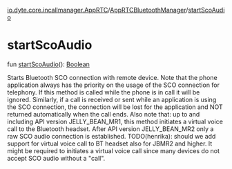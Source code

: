 [io.dyte.core.incallmanager.AppRTC](../index.md)/[AppRTCBluetoothManager](index.md)/[startScoAudio](start-sco-audio.md)

# startScoAudio


fun [startScoAudio](start-sco-audio.md)(): [Boolean](https://kotlinlang.org/api/latest/jvm/stdlib/kotlin/-boolean/index.html)

Starts Bluetooth SCO connection with remote device. Note that the phone application always has the priority on the usage of the SCO connection for telephony. If this method is called while the phone is in call it will be ignored. Similarly, if a call is received or sent while an application is using the SCO connection, the connection will be lost for the application and NOT returned automatically when the call ends. Also note that: up to and including API version JELLY_BEAN_MR1, this method initiates a virtual voice call to the Bluetooth headset. After API version JELLY_BEAN_MR2 only a raw SCO audio connection is established. TODO(henrika): should we add support for virtual voice call to BT headset also for JBMR2 and higher. It might be required to initiates a virtual voice call since many devices do not accept SCO audio without a &quot;call&quot;.
